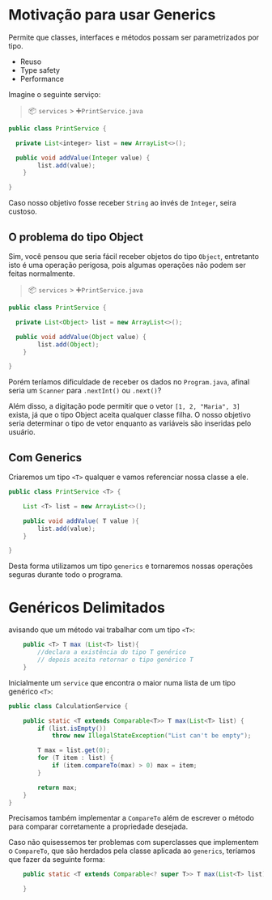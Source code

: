 # Motivação para usar Generics

Permite que classes, interfaces e métodos possam ser parametrizados por tipo.

- Reuso
- Type safety
- Performance

Imagine o seguinte serviço:

> 📦 `services` > ➕`PrintService.java`
```java
public class PrintService {

  private List<integer> list = new ArrayList<>();

  public void addValue(Integer value) {
		list.add(value);
	}

}
```

Caso nosso objetivo fosse receber `String` ao invés de `Integer`, seira custoso.

## O problema do tipo Object

Sim, você pensou que seria fácil receber objetos do tipo `Object`, entretanto isto é uma operação perigosa, pois algumas operações não podem ser feitas normalmente.

> 📦 `services` > ➕`PrintService.java`
```java
public class PrintService {

  private List<Object> list = new ArrayList<>();

  public void addValue(Object value) {
		list.add(Object);
	}

}
```

Porém teríamos dificuldade de receber os dados no `Program.java`, afinal seria um `Scanner` para `.nextInt()` ou `.next()`? 

Além disso, a digitação pode permitir que o vetor `[1, 2, "Maria", 3]` exista, já que o tipo Object aceita qualquer classe filha. O nosso objetivo seria determinar o tipo de vetor enquanto as variáveis são inseridas pelo usuário.

## Com Generics

Criaremos um tipo `<T>` qualquer e vamos referenciar nossa classe a ele.

```java
public class PrintService <T> {

	List <T> list = new ArrayList<>();

	public void addValue( T value ){
		list.add(value);
	}

}
```

Desta forma utilizamos um tipo `generics` e tornaremos nossas operações seguras durante todo o programa.

# Genéricos Delimitados

avisando que um método vai trabalhar com um tipo `<T>`:

```java
	public <T> T max (List<T> list){
		//declara a existência do tipo T genérico
		// depois aceita retornar o tipo genérico T
	}
```

Inicialmente um `service` que encontra o maior numa lista de um tipo genérico `<T>`:

```java
public class CalculationService {

	public static <T extends Comparable<T>> T max(List<T> list) {
		if (list.isEmpty()) 
			throw new IllegalStateException("List can't be empty");

		T max = list.get(0);
		for (T item : list) {
			if (item.compareTo(max) > 0) max = item;
		}

		return max;
	}
}
```

Precisamos também implementar a `CompareTo` além de escrever o método para comparar corretamente a propriedade desejada.

Caso não quisessemos ter problemas com superclasses que implementem o `CompareTo`, que são herdados pela classe aplicada ao `generics`, teríamos que fazer da seguinte forma:

```java
	public static <T extends Comparable<? super T>> T max(List<T> list) {

	}	
```